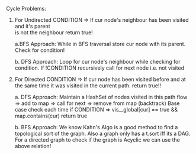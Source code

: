Cycle Problems:

1. For Undirected
   CONDITION => If cur node's neighbour has been visited and it's parent  
    is not the neighbour return true!

   a.BFS Approach:
   While in BFS traversal store cur node with its parent.
   Check for condition!

   b. DFS Approach:
   Loop for cur node's neighbour while checking for condition.
   If !CONDITION recursively call for next node i.e. not visited

2. For Directed
   CONDITION => If cur node has been visited before and at the same time
   it was visited in the current path. return true!!

   a. DFS Approach:
   Maintain a HashSet of nodes visited in this path
   flow => add to map => call for next => remove from map (backtrack)
   Base case check each time if
   CONDITION => vis\_\_global[cur] == true && map.contains(cur) return true

   b. BFS Approach:
   We know Kahn's Algo is a good method to find a topological sort of the graph.
   Also a graph only has a t.sort iff its a DAG.
   For a directed graph to check if the graph is Acyclic we can use the above relation!
